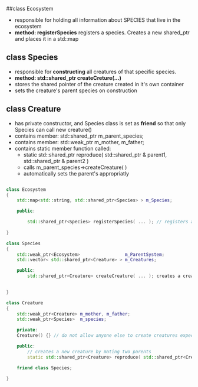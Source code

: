 ##class Ecosystem 
- responsible for holding all information about SPECIES that live in the ecosystem
- **method: registerSpecies** registers a species. Creates a new shared_ptr<Species> and places it in a std::map

## class Species
- responsible for **constructing** all creatures of that specific species.
- **method: std::shared_ptr<Creature> createCreture(...)**
- stores the shared pointer of the creature created in it's own container
- sets the creature's parent species on construction

## class Creature
- has private constructor, and Species class is set as **friend** so that only Species can call new creature()
- contains member:  std::shared_ptr<Species> m_parent_species;
- contains member:  std::weak_ptr<Creature>  m_mother, m_father;
- contains static member function called:
  - static std::shared_ptr<Creature> reproduce( std::shared_ptr<Creature> & parent1, std::shared_ptr<Creature> & parent2 )
  - calls  m_parent_species->createCreature( )
  - automatically sets the parent's appropriatly


```C++

class Ecosystem
{
    std::map<std::string, std::shared_ptr<Species> > m_Species;

    public: 

        std::shared_ptr<Species> registerSpecies( ... ); // registers a species and stores it in the map
    
}

class Species
{
    std::weak_ptr<Ecosystem>                 m_ParentSystem;
    std::vector< std::shared_ptr<Creature> > m_Creatures;

    public:
        std::shared_ptr<Creature> createCreature( ... ); creates a creature 

        
}

class Creature
{
    std::weak_ptr<Creature> m_mother, m_father;
    std::weak_ptr<Species>  m_species; 

    private:
    Creature() {} // do not allow anyone else to create creatures expect the Species class

    public:
        // creates a new creature by mating two parents
        static std::shared_ptr<Creature> reproduce( std::shared_ptr<Creature> & p1, std::shared_ptr<Creature> & p2);

    friend class Species;

}

``` 
 
